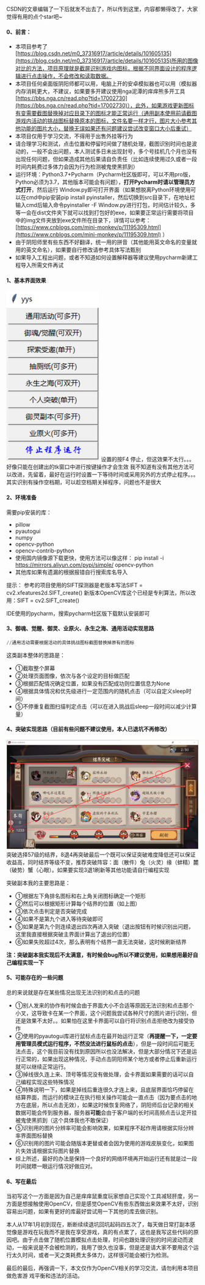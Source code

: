 CSDN的文章编辑了一下后就发不出去了，所以传到这里，内容都懒得改了，大家觉得有用的点个star吧~
#### 0、前言：
- 本项目参考了[https://blog.csdn.net/m0_37316917/article/details/101605135](https://blog.csdn.net/m0_37316917/article/details/101605135)所用的图像对比的方法，项目原理就是截屏识别游戏内图标，根据不同界面设计的程序逻辑进行点击操作，不会修改和读取数据。
- 本项目任何桌面版阴阳师都可以用，电脑上开的安卓模拟器也可以用（模拟器内存消耗更大，不建议，如果要多开建议使用nga泥潭的痒痒熊多开工具[https://bbs.nga.cn/read.php?tid=17002730](https://bbs.nga.cn/read.php?tid=17002730)），此外，如果游戏更新图标有变需要截图替换掉对应目录下的图标才能正常运行（通用副本使用前请截图游戏内活动的挑战图标替换原本的图标，文件名要一样才行，图片大小参考其他功能的图片大小，替换无误如果还有问题建议尝试改变窗口大小后重试）
- 本项目仅用于学习交流，不得用于出售外挂等行为
- 请合理学习和测试，点击位置和停留时间做了随机处理，截图识别时间也是波动的，一般不会出问题，本人测试多日未出现封号，多个号挂机几个月也没有出现任何问题，但如果造成其他后果请自负责任（比如连续使用过久或者一段时间内耗费过多体力会因为行为检测被鬼使黑抓到）
- 运行环境：Python3.7+Pycharm（Pycharm社区版即可，可以不用pro版，Python必须为3.7，其他版本可能会有问题），**打开Pycharm时请以管理员方式打开**，然后运行 Window.py即可打开界面（如果想脱离Python环境使用可以在cmd中pip安装pip install pyinstaller，然后切换到src目录下，在地址栏输入cmd后输入命令pyinstaller -F Window.py进行打包，时间估计较久，多等一会在dist文件夹下就可以找到打包好的exe，如果要正常运行需要将项目中的img文件夹放到exe文件所在目录下，详情可以参考： [https://www.cnblogs.com/mini-monkey/p/11195309.html](https://www.cnblogs.com/mini-monkey/p/11195309.html)   ）
- 由于阴阳师里有些东西不好翻译，统一用的拼音（其他能用英文命名的变量就用的英文命名），如果要自行修改请参考具体写法甄别
- 如果导入工程出问题，或者不知道如何设置解释器等建议使用pycharm新建工程导入所需文件再试
#### 1、基本界面效果
![示例图片](main_panel.png)
设置的按F4 停止，但这效果不太行。。。好像只能在创建出的tk窗口中进行按键操作才会生效
我不知道有没有其他方法可以改进，先留着，最好在运行时设置一下等待时间或采用另外的方式停止程序。。。 其实识别有操作空档期，可以趁空档期关掉程序，问题也不是很大
#### 2、环境准备
需要pip安装的库：
+ pillow
+ pyautogui
+ numpy
+ opencv-python
+ opencv-contrib-python
+ 使用国内镜像源下载更快，使用方法可以像这样：
pip install -i https://mirrors.aliyun.com/pypi/simple/ opencv-python
+ 其他库如果有遗漏的根据报错自行搜索库名导入

提示：
参考的项目使用的SIFT探测器是老版本写法SIFT = cv2.xfeatures2d.SIFT_create()
新版本OpenCV库这个已经是专利算法，所以改用：SIFT = cv2.SIFT_create()

IDE使用的pycharm，搜索pycharm社区版下载默认安装即可

#### 3、御魂、觉醒、御灵、业原火、永生之海、通用活动实现思路

```python
//通用活动需要根据活动的具体挑战图标截图替换掉原有的图标
```

这类副本整体的思路是：
+ ①截取整个屏幕
+ ②处理页面图像，依次与各个设定的目标做匹配
+ ③根据匹配情况确定位置，如果没有匹配成功则位置信息为None
+ ④根据具体情况和优先级进行一定范围内的随机点击（可以自定义sleep时间）
+ ⑤不停重复截图扫描判定点击（可以在进入挑战后sleep一段时间以减少计算量）
#### 4、突破实现思路（目前有些问题不建议使用，本人已退坑不再修改）
![示例图片](tupo_panel.png)
突破选择57级的结界，8退4再突破最后一个既可以保证突破难度降低还可以保证收益高，同时结界等级不变，推荐突破阵容：面（散件）兔（火灵）缘（蚌精）麓（破势）蟹（心眼）。如果要实现3退1刷新等其他功能请自行编程实现

突破副本我的主要思路是：
+ ①根据左下角排名图标和右上角关闭图标确定一个矩形
+ ②然后可以根据矩形计算每个结界的位置（如上图）
+ ③依次点击判定是否突破完成
+ ④如果不是第九个进入等待突破即可
+ ⑤如果是第九个则连续退出四次再进入突破（退出按钮有时候识别出问题，这里我直接根据突破主界面计算出了退出的位置）
+ ⑥如果失败超过4次，那么表明有个结界一直无法突破，这时候刷新结界

**注：突破副本我实现后不太满意，有时候会bug所以不建议使用，如果想用最好自己编程实现一下**

#### 5、可能存在的一些问题
总的来说就是存在某些情况出现无法识别的和点击的问题
+ ①别人发来的协作有时候会由于界面大小不合适等原因无法识别和点击那个小叉，这导致卡在某一个界面，这个问题我尝试各种尺寸的图片进行识别，但还是效果不太好。。如果怕在这里卡界面可以自行将识别点击拒绝改为接受协作
+ ②使用的pyautogui库进行鼠标点击在最开始运行正常（**再提醒一下，一定要用管理员模式运行程序，不然没法进行鼠标的点击**），但是一段时间后可能无法点击，这个我目前没有找到原因所以也没法解决，但是大部分情况下还是运行正常的，如果出现这种情况，手动点击阴阳师某个地方或者停止后重新运行就可以继续正常运行。
+ ③掉线很久连上来、顶号等情况没有做处理，会卡界面如果需要的话可以自己编程实现这些特殊情况
+ ④特殊说明一下，如果是掉线后重连很久才连上来，且底层界面恰巧停留在结算界面，而运行的模块正在执行相关操作可能会一直点击（因为要点击的地方在底层，所以点击无效），如果这时候恢复网络了，阴阳师后台记录的相关数据可能会传到服务器，服务器**可能**会由于客户端的长时间高频点击认定开挂被鬼使黑抓到（这个具体我也不敢保证）
+ ⑤识别用的图片分辨率可能会影响效果，如果程序不起作用请根据实际分辨率界面图标替换
+ ⑥识别用的图片可能会随版本更替或者会因为使用的游戏皮肤变化，如果图片失效请根据实际图片替换
+ 综上所述，最好的办法是保持一个良好的网络环境再开始运行还有就是过一段时间就瞟一眼运行情况好做应对。
#### 6、写在最后

当初写这个一方面是因为自己是痒痒鼠重度玩家想自己实现个工具减轻肝度，另一方面是想接触使用OpenCV，但是感觉OpenCV有些东西做出来效果不太好，识别容易出问题，如果有更好的库最好尝试用一下其他的库去做识别。

本人从17年1月初到现在，断断续续退坑回坑起码四五次了，每天做日常打副本感觉像是游戏在玩我而不是我在享受游戏，真的有点累了，这也是我写这些代码的原因吧。由于点击做了随机位置模拟点击处理，时间也跟处理识别的时间波动而波动，一般来说是不会被检测的，我用了很久也没事，但是还是请大家不要用这个运行太久时间，或者一天之类耗费太多体力，这样很可能会被行为检测。

最后的最后，再强调一下，本文仅作为OpenCV相关的学习交流，请勿利用本项目做危害游 戏平衡和违法的活动。